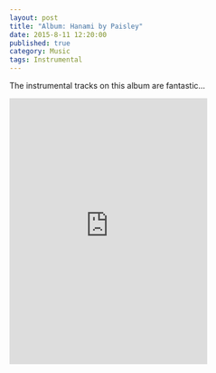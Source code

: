 ```yaml
---
layout: post
title: "Album: Hanami by Paisley"
date: 2015-8-11 12:20:00
published: true
category: Music
tags: Instrumental
---
```


The instrumental tracks on this album are fantastic...

<iframe style="border: 0; width: 350px; height: 470px;" src="https://bandcamp.com/EmbeddedPlayer/album=2411160580/size=large/bgcol=ffffff/linkcol=de270f/tracklist=false/transparent=true/" seamless><a href="http://blvntrecords.bandcamp.com/album/hanami">Hanami by Paisley</a></iframe>
